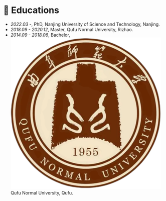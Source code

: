 
# 📖 Educations
- *2022.03 -*, PhD, Nanjing University of Science and Technology, Nanjing.
- *2018.09 - 2020.12*, Master, Qufu Normal University, Rizhao.
- *2014.09 - 2018.06*, Bachelor, ![qf_logo](images/qfnu_logo.png) Qufu Normal University, Qufu.

